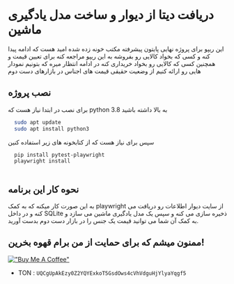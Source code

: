 
# دریافت دیتا از دیوار و ساخت مدل یادگیری ماشین

این ریپو برای پروژه نهایی پایتون پیشرفته مکتب خونه زده شده امید هست که ادامه پیدا کنه و کسی که بخواد کالایی رو بفروشه به این ریپو مراجعه کنه برای تعیین قیمت و همچنین کسی که کالایی رو بخواد خریداری کنه در ادامه انتظار میره که بتونیم نمودار هایی رو ارائه کنیم از وضعیت حقیقی قیمت های اجناس در بازارهای دست دوم

## نصب پروژه
برای نصب در ابتدا نیاز هست که python 3.8 به بالا داشته باشید

```bash
  sudo apt update
  sudo apt install python3
```
سپس برای نیاز هست که از کتابخونه های زیر استفاده کنین

```bash
  pip install pytest-playwright
  playwright install
  
```

## نحوه کار این برنامه

به این صورت کار میکنه که به کمک playwright از سایت دیوار اطلاعات رو دریافت می کنه و در داخل SQLite ذخیره سازی می کنه و سپس یک مدل یادگیری ماشین می سازد و به کمک آن شما می توانید قیمت یک جنس را در بازار دست دوم بدست آورید.

## ممنون میشم که برای حمایت از من برام قهوه بخرین!
[!["Buy Me A Coffee"](https://www.buymeacoffee.com/assets/img/custom_images/orange_img.png)](https://www.coffeete.ir/Kerberos)
- TON : `UQCgUpAkEzy0Z2YQYExkoT5GsdOws4cVhVdguHjYlyaYqgf5`
